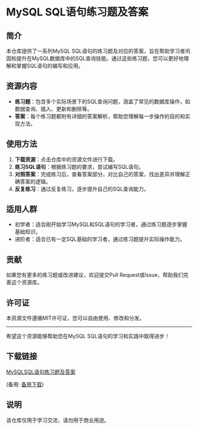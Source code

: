 # MySQL SQL语句练习题及答案

## 简介

本仓库提供了一系列MySQL SQL语句的练习题及对应的答案，旨在帮助学习者巩固和提升在MySQL数据库中的SQL查询技能。通过这些练习题，您可以更好地理解和掌握SQL语句的编写和应用。

## 资源内容

- **练习题**：包含多个实际场景下的SQL查询问题，涵盖了常见的数据库操作，如数据查询、插入、更新和删除等。
- **答案**：每个练习题都附有详细的答案解析，帮助您理解每一步操作的目的和实现方法。

## 使用方法

1. **下载资源**：点击仓库中的资源文件进行下载。
2. **练习SQL语句**：根据练习题的要求，尝试编写SQL语句。
3. **对照答案**：完成练习后，查看答案部分，对比自己的答案，找出差异并理解正确答案的逻辑。
4. **反复练习**：通过反复练习，逐步提升自己的SQL查询能力。

## 适用人群

- 初学者：适合刚开始学习MySQL和SQL语句的学习者，通过练习题逐步掌握基础知识。
- 进阶者：适合已有一定SQL基础的学习者，通过练习题提升实际操作能力。

## 贡献

如果您有更多的练习题或改进建议，欢迎提交Pull Request或Issue，帮助我们完善这个资源库。

## 许可证

本资源文件遵循MIT许可证，您可以自由使用、修改和分发。

---

希望这个资源能够帮助您在MySQL SQL语句的学习和实践中取得进步！

## 下载链接
[MySQLSQL语句练习题及答案](https://pan.quark.cn/s/39235a7d7a8e) 

(备用: [备用下载](https://pan.baidu.com/s/13zE6k9MYccZAhCApCViy9w?pwd=1234))

## 说明

该仓库仅用于学习交流，请勿用于商业用途。
